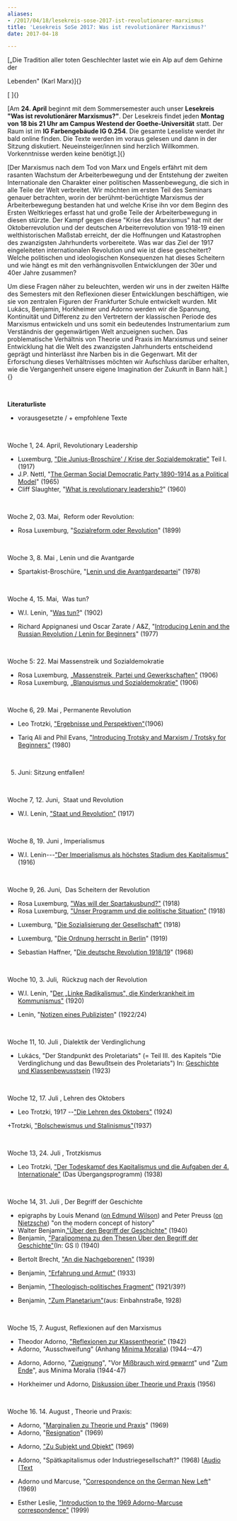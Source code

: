 ```yaml
---
aliases:
- /2017/04/18/lesekreis-sose-2017-ist-revolutionarer-marxismus
title: 'Lesekreis SoSe 2017: Was ist revolutionärer Marxismus?'
date: 2017-04-18

---
```

[„Die Tradition aller toten Geschlechter lastet wie ein Alp auf dem
Gehirne der

Lebenden" (Karl Marx)]{}

[ ]{}

[Am **24. April** beginnt mit dem Sommersemester auch unser **Lesekreis
"Was ist revolutionärer Marxismus?"**. Der Lesekreis findet jeden
**Montag von 18 bis 21 Uhr am Campus Westend der Goethe-Universität**
statt. Der Raum ist im **IG Farbengebäude IG 0.254**. Die gesamte
Leseliste werdet ihr bald online finden. Die Texte werden im voraus
gelesen und dann in der Sitzung diskutiert. Neueinsteiger/innen sind
herzlich Willkommen. Vorkenntnisse werden keine benötigt.]{}

[Der Marxismus nach dem Tod von Marx und Engels erfährt mit dem rasanten
Wachstum der Arbeiterbewegung und der Entstehung der zweiten
Internationale den Charakter einer politischen Massenbewegung, die sich
in alle Teile der Welt verbreitet. Wir möchten im ersten Teil des
Seminars genauer betrachten, worin der berühmt-berüchtigte Marxismus der
Arbeiterbewegung bestanden hat und welche Krise ihn vor dem Beginn des
Ersten Weltkrieges erfasst hat und große Teile der Arbeiterbewegung in
diesen stürzte. Der Kampf gegen diese "Krise des Marxismus" hat mit der
Oktoberrevolution und der deutschen Arbeiterrevolution von 1918-19 einen
welthistorischen Maßstab erreicht, der die Hoffnungen und Katastrophen
des zwanzigsten Jahrhunderts vorbereitete. Was war das Ziel der 1917
eingeleiteten internationalen Revolution und wie ist diese gescheitert?
Welche politischen und ideologischen Konsequenzen hat dieses Scheitern
und wie hängt es mit den verhängnisvollen Entwicklungen der 30er und
40er Jahre zusammen?

Um diese Fragen näher zu beleuchten, werden wir uns in der zweiten
Hälfte des Semesters mit den Reflexionen dieser Entwicklungen
beschäftigen, wie sie von zentralen Figuren der Frankfurter Schule
entwickelt wurden. Mit Lukács, Benjamin, Horkheimer und Adorno werden
wir die Spannung, Kontinuität und Differenz zu den Vertretern der
klassischen Periode des Marxismus entwickeln und uns somit ein
bedeutendes Instrumentarium zum Verständnis der gegenwärtigen Welt
anzueignen suchen. Das problematische Verhältnis von Theorie und Praxis
im Marxismus und seiner Entwicklung hat die Welt des zwanzigsten
Jahrhunderts entscheidend geprägt und hinterlässt ihre Narben bis in die
Gegenwart. Mit der Erforschung dieses Verhältnisses möchten wir
Aufschluss darüber erhalten, wie die Vergangenheit unsere eigene
Imagination der Zukunft in Bann hält.]{}

 

**Literaturliste**

- vorausgesetzte / + empfohlene Texte

 

Woche 1, 24. April, Revolutionary Leadership

- Luxemburg, ["Die Junius-Broschüre' / Krise der
 Sozialdemokratie"](https://www.marxists.org/deutsch/archiv/luxemburg/1916/junius/index.htm)
 Teil I. (1917)
- J.P. Nettl, "[The German Social Democratic Party 1890-1914 as a
 Political
 Model](https://platypus1917.org/file/readings/readings/nettljp_spd.pdf)" (1965)
- Cliff Slaughter, "[What is revolutionary
 leadership?](https://www.marxists.org/history/etol/writers/slaughter/1960/10/leadership.html)" (1960)

 

Woche 2, 03. Mai,  Reform oder Revolution:

- Rosa Luxemburg, "[Sozialreform oder
 Revolution](https://www.marxists.org/deutsch/archiv/luxemburg/1899/sozrefrev/)" (1899)

 

Woche 3, 8. Mai , Lenin und die Avantgarde

- Spartakist-Broschüre, "[Lenin und die
 Avantgardepartei](http://neoprene.blogsport.de/images/Leninu.Avantgardepartei.pdf)" (1978)

 

Woche 4, 15. Mai,  Was tun?

- W.I. Lenin, "[Was
 tun?](https://www.marxists.org/deutsch/archiv/lenin/1902/wastun/index.htm)" (1902)

+ Richard Appignanesi und Oscar Zarate / A&Z, "[Introducing Lenin and
the Russian Revolution / Lenin for
Beginners](http://www.mediafire.com/view/m9h72nf0swd1bac/leninforbeginners1978.pdf)"
(1977)

 

Woche 5: 22. Mai Massenstreik und Sozialdemokratie

- Rosa Luxemburg, [„Massenstreik, Partei und
 Gewerkschaften"](https://www.marxists.org/deutsch/archiv/luxemburg/1906/mapage/) (1906)
- Rosa Luxemburg, „[Blanquismus und
 Sozialdemokratie"](https://platypus1917.org/file/readings/Platypus_LuxemburgBlanquismus.pdf) (1906)

 

Woche 6, 29. Mai , Permanente Revolution

- Leo Trotzki, ["Ergebnisse und
 Perspektiven"](https://www.marxists.org/deutsch/archiv/trotzki/1906/erg-pers/index.htm)(1906)

+ Tariq Ali and Phil Evans, ["Introducing Trotsky and Marxism / Trotsky
for Beginners"](http://workupload.com/file/Ag627ic6) (1980)

 

5. Juni: Sitzung entfallen!

 

Woche 7, 12. Juni,  Staat und Revolution

- W.I. Lenin, ["Staat und
 Revolution"](https://www.marxists.org/deutsch/archiv/lenin/1917/staatrev/index.htm) (1917)

 

Woche 8, 19. Juni , Imperialismus

- W.I. Lenin---["Der Imperialismus als höchstes Stadium des
 Kapitalismus"](https://www.marxists.org/deutsch/archiv/lenin/1917/imp/) (1916)

 

Woche 9, 26. Juni,  Das Scheitern der Revolution

- Rosa Luxemburg, ["Was will der
 Spartakusbund?"](https://www.marxists.org/deutsch/archiv/luxemburg/1918/12/waswill.htm) (1918)
- Rosa Luxemburg, ["Unser Programm und die politische
 Situation"](https://www.marxists.org/deutsch/archiv/luxemburg/1918/12/programm.html) (1918)

+ Luxemburg, "[Die Sozialisierung der
Gesellschaft"](http://archiv2007.sozialisten.de/politik/publikationen/disput/view_html?zid=3483&bs=1&n=0)
(1918)

+ Luxemburg, "[Die Ordnung herrscht in
Berlin](http://www.mlwerke.de/lu/lu2_203.htm)" (1919)

+ Sebastian Haffner, "[Die deutsche Revolution
1918/19](http://www.amazon.de/Die-deutsche-Revolution-1918-19/dp/349961622X)"
(1968)

 

Woche 10, 3. Juli,  Rückzug nach der Revolution

- W.I. Lenin, "[Der „Linke Radikalismus", die Kinderkrankheit im
 Kommunismus"](https://www.marxists.org/deutsch/archiv/lenin/1920/linksrad/index.html) (1920)

+ Lenin, "[Notizen eines
Publizisten](http://www.red-channel.de/LeninWerke/LW33.pdf)" (1922/24)

 

Woche 11, 10. Juli , Dialektik der Verdinglichung

- Lukács, "Der Standpunkt des Proletariats" (= Teil III. des Kapitels
 "Die Verdinglichung und das Bewußtsein des Proletariats") In:
 [Geschichte und
 Klassenbewusstsein](https://coghnorti.files.wordpress.com/2010/08/lukacs-geschichte-klassenbewusstseinocr.pdf) (1923)

 

Woche 12, 17. Juli , Lehren des Oktobers

- Leo Trotzki, 1917 --["Die Lehren des
 Oktobers"](https://www.marxists.org/deutsch/archiv/trotzki/1924/lehren/index.htm) (1924)

+Trotzki, ["Bolschewismus und
Stalinismus"](https://www.marxists.org/deutsch/archiv/trotzki/1937/08/bolstal.htm)(1937)

 

Woche 13, 24. Juli , Trotzkismus

- Leo Trotzki, ["Der Todeskampf des Kapitalismus und die Aufgaben
 der 4.
 Internationale"](https://www.marxists.org/deutsch/archiv/trotzki/1938/uebergang/)
 (Das Übergangsprogramm) (1938)

 

Woche 14, 31. Juli , Der Begriff der Geschichte

- epigraphs by Louis Menand ([on Edmund
 Wilson](https://platypus1917.org/file/readings/menandlouis_edmundwilsonfinlandstationintro2003.pdf))
 and Peter Preuss ([on
 Nietzsche](https://platypus1917.org/file/readings/preusspeter_nietzschehistoryintro1980.pdf))
 "on the modern concept of history"
- Walter Benjamin,["Über den Begriff der
 Geschichte"](http://mxks.de/files/phil/Benjamin.GeschichtsThesen.html) (1940)
- Benjamin, ["Paralipomena zu den Thesen Über den Begriff der
 Geschichte"](https://platypus1917.org/file/readings/Benjamin-Paralipomena-zu-den-Thesen-uber-den-Begriff-der-Geschichte.pdf)(In:
 GS I) (1940)

+ Bertolt Brecht, ["An die
Nachgeborenen"](http://www.lyrikline.org/de/gedichte/die-nachgeborenen-740#.VvWVpPvhCW8)
(1939)

+ Benjamin, ["Erfahrung und
Armut"](http://www.textlog.de/benjamin-erfahrung-armut.html) (1933)

+ Benjamin, ["Theologisch-politisches
Fragment"](http://www.textlog.de/benjamin-theologisch-politisches-fragment.html)
(1921/39?)

+ Benjamin, ["Zum
Planetarium"](http://deutsch.agonia.net/index.php/essay/14008977/index.html)(aus:
Einbahnstraße, 1928)

 

Woche 15, 7. August, Reflexionen auf den Marxismus

- Theodor Adorno, ["Reflexionen zur
 Klassentheorie"](http://www.mediafire.com/?6d42zbpzngca589) (1942)
- Adorno, "Ausschweifung" (Anhang [Minima
 Moralia](http://www.copyriot.com/sinistra/reading/agnado/minima.html))
 (1944--47)

+ Adorno, Adorno,
"[Zueignung](http://www.copyriot.com/sinistra/reading/agnado/minima.html)",
"Vor [Mißbrauch wird
gewarnt](http://www.copyriot.com/sinistra/reading/agnado/minima.html)"
und "[Zum
Ende](http://www.copyriot.com/sinistra/reading/agnado/minima.html)", aus
Minima Moralia (1944-47)

+ Horkheimer und Adorno, [Diskussion über Theorie und
Praxis](https://platypus1917.org/file/readings/HorkheimerAdornoTheoriePraxis.pdf)
(1956)

 

Woche 16. 14. August , Theorie und Praxis:

- Adorno, "[Marginalien zu Theorie und
 Praxis](http://copyriot.com/sinistra/reading/agnado/adorno02.html)" (1969)
- Adorno,
 "[Resignation](https://platypus1917.org/file/readings/AdornoResignation.pdf)" (1969)

+ Adorno, ["Zu Subjekt und
Objekt"](http://www.mediafire.com/download/fpgawgdwonr922d/ZuSubjektuObjekt.pdf)
(1969)

+ Adorno, "Spätkapitalismus oder Industriegesellschaft?"
(1968) [[Audio](https://www.youtube.com/watch?v=_pdQA6Y2Lvw)
[[Text](http://www.mediafire.com/download/2tvjccims2zlh49/Sp%C3%A4tkapitalismusoIndustriegesellschaft.pdf)

+ Adorno und Marcuse, "[Correspondence on the German New
Left](https://platypus1917.org/file/readings/adornomarcuse_germannewleft.pdf)"
(1969)

+ Esther Leslie, ["Introduction to the 1969 Adorno-Marcuse
correspondence"](https://platypus1917.org/file/readings/leslieesther_adornomarcusenewleft.pdf)
(1999)

 
